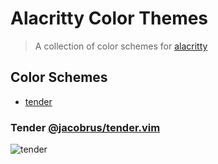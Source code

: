 # Alacritty Color Themes
> A collection of color schemes for [alacritty](https://github.com/jwilm/alacritty)

## Color Schemes
- [tender](#tender-jacobrustendervim)

### Tender [@jacobrus/tender.vim](https://github.com/jacoborus/tender.vim)
![tender](https://d.pr/i/ppnAt1+)
